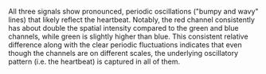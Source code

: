 All three signals show pronounced, periodic oscillations ("bumpy and wavy" lines) that likely reflect the heartbeat. Notably, the red channel consistently has about double the spatial intensity compared to the green and blue channels, while green is slightly higher than blue. This consistent relative difference along with the clear periodic fluctuations indicates that even though the channels are on different scales, the underlying oscillatory pattern (i.e. the heartbeat) is captured in all of them.
